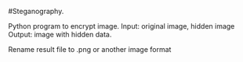 #Steganography.

Python program to encrypt image.
Input: original image, hidden image
Output: image with hidden data.

Rename result file to .png or another image format
